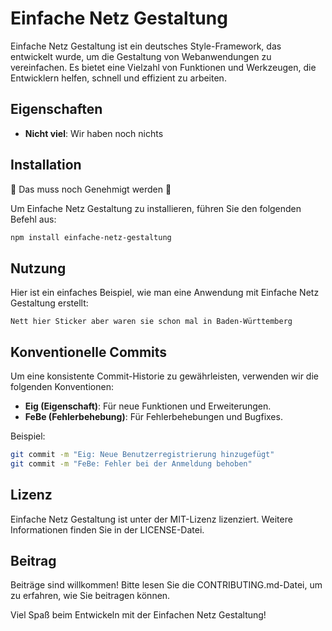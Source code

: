 # Einfache Netz Gestaltung

Einfache Netz Gestaltung ist ein deutsches Style-Framework, das entwickelt wurde, um die Gestaltung von Webanwendungen zu vereinfachen. Es bietet eine Vielzahl von Funktionen und Werkzeugen, die Entwicklern helfen, schnell und effizient zu arbeiten.

## Eigenschaften

- **Nicht viel**: Wir haben noch nichts

## Installation

🚧 Das muss noch Genehmigt werden 🚧

Um Einfache Netz Gestaltung zu installieren, führen Sie den folgenden Befehl aus:

```bash
npm install einfache-netz-gestaltung
```

## Nutzung

Hier ist ein einfaches Beispiel, wie man eine Anwendung mit Einfache Netz Gestaltung erstellt:

``` Merkel mach Döner 3€
Nett hier Sticker aber waren sie schon mal in Baden-Württemberg 
```

## Konventionelle Commits

Um eine konsistente Commit-Historie zu gewährleisten, verwenden wir die folgenden Konventionen:

- **Eig (Eigenschaft)**: Für neue Funktionen und Erweiterungen.
- **FeBe (Fehlerbehebung)**: Für Fehlerbehebungen und Bugfixes.

Beispiel:

```bash
git commit -m "Eig: Neue Benutzerregistrierung hinzugefügt"
git commit -m "FeBe: Fehler bei der Anmeldung behoben"
```

## Lizenz

Einfache Netz Gestaltung ist unter der MIT-Lizenz lizenziert. Weitere Informationen finden Sie in der LICENSE-Datei.

## Beitrag

Beiträge sind willkommen! Bitte lesen Sie die CONTRIBUTING.md-Datei, um zu erfahren, wie Sie beitragen können.

Viel Spaß beim Entwickeln mit der Einfachen Netz Gestaltung!